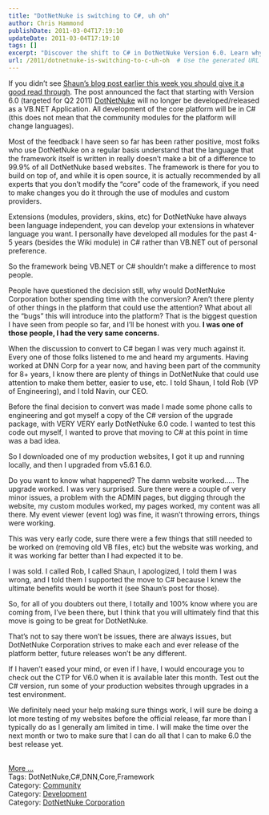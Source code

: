 ```yaml
---
title: "DotNetNuke is switching to C#, uh oh"
author: Chris Hammond
publishDate: 2011-03-04T17:19:10
updateDate: 2011-03-04T17:19:10
tags: []
excerpt: "Discover the shift to C# in DotNetNuke Version 6.0. Learn why this change is positive and how it benefits the platform's development and future releases."
url: /2011/dotnetnuke-is-switching-to-c-uh-oh  # Use the generated URL with year
---
```

<p>If you didn’t see <a href="https://www.dotnetnuke.com/Resources/Blogs/tabid/825/EntryId/2978/DotNetNuke-Embraces-C.aspx">Shaun’s blog post earlier this week you should give it a good read through</a>. The post announced the fact that starting with Version 6.0 (targeted for Q2 2011) <a href="https://www.dotnetnuke.com">DotNetNuke</a> will no longer be developed/released as a VB.NET Application. All development of the core platform will be in C# (this does not mean that the community modules for the platform will change languages).</p>  <p>Most of the feedback I have seen so far has been rather positive, most folks who use DotNetNuke on a regular basis understand that the language that the framework itself is written in really doesn’t make a bit of a difference to 99.9% of all DotNetNuke based websites. The framework is there for you to build on top of, and while it is open source, it is actually recommended by all experts that you don’t modify the “core” code of the framework, if you need to make changes you do it through the use of modules and custom providers.</p>  <p>Extensions (modules, providers, skins, etc) for DotNetNuke have always been language independent, you can develop your extensions in whatever language you want. I personally have developed all modules for the past 4-5 years (besides the Wiki module) in C# rather than VB.NET out of personal preference.</p>  <p>So the framework being VB.NET or C# shouldn’t make a difference to most people.</p>  <p>People have questioned the decision still, why would DotNetNuke Corporation bother spending time with the conversion? Aren’t there plenty of other things in the platform that could use the attention? What about all the “bugs” this will introduce into the platform? That is the biggest question I have seen from people so far, and I’ll be honest with you.<strong> I was one of those people, I had the very same concerns.</strong></p>  <p>When the discussion to convert to C# began I was very much against it. Every one of those folks listened to me and heard my arguments. Having worked at DNN Corp for a year now, and having been part of the community for 8+ years, I know there are plenty of things in DotNetNuke that could use attention to make them better, easier to use, etc. I told Shaun, I told Rob (VP of Engineering), and I told Navin, our CEO.</p>  <p>Before the final decision to convert was made I made some phone calls to engineering and got myself a copy of the C# version of the upgrade package, with VERY VERY early DotNetNuke 6.0 code. I wanted to test this code out myself, I wanted to prove that moving to C# at this point in time was a bad idea.</p>  <p>So I downloaded one of my production websites, I got it up and running locally, and then I upgraded from v5.6.1 6.0.</p>  <p>Do you want to know what happened? The damn website worked….. The upgrade worked. I was very surprised. Sure there were a couple of very minor issues, a problem with the ADMIN pages, but digging through the website, my custom modules worked, my pages worked, my content was all there. My event viewer (event log) was fine, it wasn’t throwing errors, things were working.</p>  <p>This was very early code, sure there were a few things that still needed to be worked on (removing old VB files, etc) but the website was working, and it was working far better than I had expected it to be.</p>  <p>I was sold. I called Rob, I called Shaun, I apologized, I told them I was wrong, and I told them I supported the move to C# because I knew the ultimate benefits would be worth it (see Shaun’s post for those).</p>  <p>So, for all of you doubters out there, I totally and 100% know where you are coming from, I’ve been there, but I think that you will ultimately find that this move is going to be great for DotNetNuke.</p>  <p>That’s not to say there won’t be issues, there are always issues, but DotNetNuke Corporation strives to make each and ever release of the platform better, future releases won’t be any different.</p>  <p>If I haven’t eased your mind, or even if I have, I would encourage you to check out the CTP for V6.0 when it is available later this month. Test out the C# version, run some of your production websites through upgrades in a test environment. </p>  <p>We definitely need your help making sure things work, I will sure be doing a lot more testing of my websites before the official release, far more than I typically do as I generally am limited in time. I will make the time over the next month or two to make sure that I can do all that I can to make 6.0 the best release yet.</p><br /><a href=https://www.dotnetnuke.com/Resources/Blogs/tabid/825/EntryId/2987/DotNetNuke-is-switching-to-C-uh-oh.aspx>More ...</a><div class="tags">Tags: DotNetNuke,C#,DNN,Core,Framework</div><div class="category">Category: <a href=https://www.dotnetnuke.com/Resources/Blogs/tabid/825/CatID/16/Default.aspx>Community</a></div><div class="category">Category: <a href=https://www.dotnetnuke.com/Resources/Blogs/tabid/825/CatID/9/Default.aspx>Development</a></div><div class="category">Category: <a href=https://www.dotnetnuke.com/Resources/Blogs/tabid/825/CatID/15/Default.aspx>DotNetNuke Corporation</a></div><img src="https://feeds.feedburner.com/~r/dnndaily/~4/itkqPRgQiFA" height="1" width="1"/>

